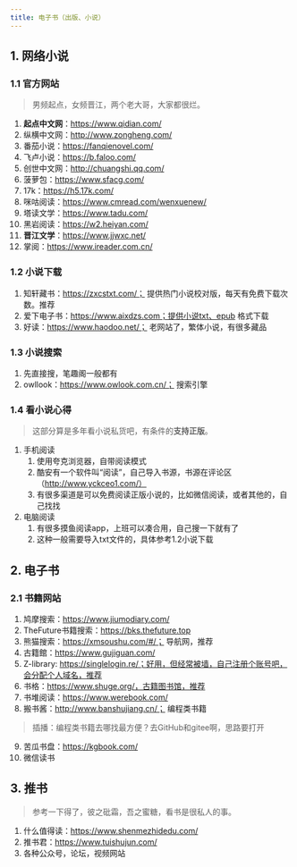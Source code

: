 ```yaml
---
title: 电子书（出版、小说）
---
```


## 1. 网络小说
### 1.1 官方网站
> 男频起点，女频晋江，两个老大哥，大家都很烂。
1. **起点中文网**：https://www.qidian.com/ 
2. 纵横中文网：http://www.zongheng.com/ 
3. 番茄小说：https://fanqienovel.com/
4. 飞卢小说：https://b.faloo.com/
5. 创世中文网：http://chuangshi.qq.com/ 
6. 菠萝包：https://www.sfacg.com/
7. 17k：https://h5.17k.com/
8. 咪咕阅读：https://www.cmread.com/wenxuenew/
9. 塔读文学：https://www.tadu.com/
10. 黑岩阅读：https://w2.heiyan.com/
11. **晋江文学**：https://www.jjwxc.net/
12. 掌阅：https://www.ireader.com.cn/

### 1.2 小说下载
1. 知轩藏书：https://zxcstxt.com/； 提供热门小说校对版，每天有免费下载次数。推荐
2. 爱下电子书：https://www.aixdzs.com；提供小说txt、epub 格式下载
3. 好读：https://www.haodoo.net/； 老网站了，繁体小说，有很多藏品

### 1.3 小说搜索
1. 先直接搜，笔趣阁一般都有
2. owllook：https://www.owlook.com.cn/； 搜索引擎

### 1.4 看小说心得
> 这部分算是多年看小说私货吧，有条件的**支持正版**。
1. 手机阅读
   1. 使用夸克浏览器，自带阅读模式
   2. 酷安有一个软件叫“阅读”，自己导入书源，书源在评论区（http://www.yckceo1.com/）
   3. 有很多渠道是可以免费阅读正版小说的，比如微信阅读，或者其他的，自己找找
2. 电脑阅读
   1. 有很多摸鱼阅读app，上班可以凑合用，自己搜一下就有了
   2. 这种一般需要导入txt文件的，具体参考1.2小说下载


## 2. 电子书

### 2.1 书籍网站
1. 鸠摩搜索：https://www.jiumodiary.com/
2. TheFuture书籍搜索：https://bks.thefuture.top
3. 熊猫搜索：https://xmsoushu.com/#/； 导航网，推荐
4. 古籍館：https://www.gujiguan.com/ 
5. Z-library: https://singlelogin.re/；好用，但经常被墙，自己注册个账号吧，会分配个人域名，推荐
6. 书格：https://www.shuge.org/，古籍图书馆，推荐
7. 书堆阅读：https://www.werebook.com/
8. 搬书酱：http://www.banshujiang.cn/； 编程类书籍
> 插播：编程类书籍去哪找最方便？去GitHub和gitee啊，思路要打开
9. 苦瓜书盘：https://kgbook.com/
10. 微信读书

## 3. 推书
> 参考一下得了，彼之砒霜，吾之蜜糖，看书是很私人的事。
1. 什么值得读：https://www.shenmezhidedu.com/
2. 推书君：https://www.tuishujun.com/
3. 各种公众号，论坛，视频网站
